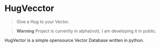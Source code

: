# HugVecctor

> Give a Hug to your Vector.

> **Warning**
> Project is currently in alpha(not). I am developing it in public.

HugVector is a simple opensource Vector Database written in python.

 
